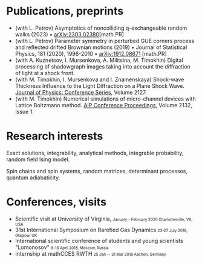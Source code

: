 # Publications, preprints

* (with L. Petrov) Asymptotics of noncolliding q-exchangeable random walks (2023) • <a href="https://arxiv.org/abs/2303.02380">arXiv:2303.02380</a>[math.PR] 
* (with L. Petrov) Parameter symmetry in perturbed GUE corners process and reflected drifted Brownian motions (2019) • Journal of Statistical Physics, 181 (2020), 1996-2010 • <a href="https://arxiv.org/abs/1912.08671"> arXiv:1912.08671</a> [math.PR] 
* (with  A. Kuznetsov, I. Mursenkova, A. Militsina,  M. Timokhin) Digital processing of shadowgraph images taking into account the diffraction of light at a shock front.
* (with M. Timokhin, I. Mursenkova and I. Znamenskaya)  Shock-wave Thickness Influence to the Light Diffraction on a Plane Shock Wave. <a href="https://iopscience.iop.org/article/10.1088/1742-6596/2127/1/012001/meta"> Journal of Physics: Conference Series</a>, Volume 2127.
* (with M. Timokhin) Numerical simulations of micro-channel devices with Lattice Boltzmann method. <a href="https://aip.scitation.org/doi/abs/10.1063/1.5119653">AIP Conference Proceedings</a>, Volume 2132, Issue 1.




# Research interests

Exact solutions, integrability, analytical methods, integrable probability, random field Ising model.

Spin chains and spin systems, random matrices, determinant processes, quantum adiabaticity.


# 	Conferences, visits
*   Scientific visit at University of Virginia, <font size="1">January - February 2020 Charlottesville, VA, USA </font>
*   31st International Symposium on Rarefied Gas Dynamics <font size="1">23-27 July 2018, Glaglow, UK</font>
*   International scientific conference of students and young scientists "Lomonosov"    <font size="1">9-13 April 2018,  Moscow, Russia</font> 
*   Internship at mathCCES RWTH   <font size="1">25 Jan -- 31 Mar 2018 Aachen, Germany</font>
